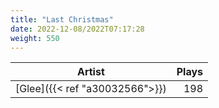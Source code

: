 ```yaml
---
title: "Last Christmas"
date: 2022-12-08/2022T07:17:28
weight: 550
---
```




 Artist | Plays 
----- | -----:
[Glee]({{< ref "a30032566">}}) | 198
